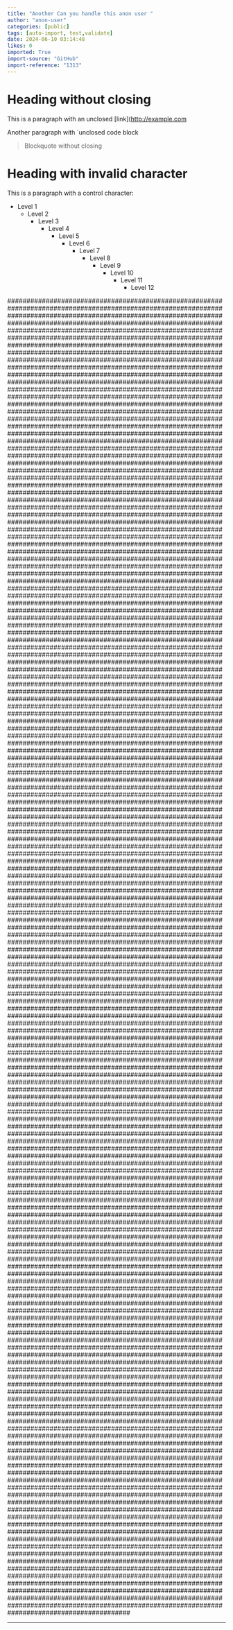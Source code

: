 ```yaml
---
title: "Another Can you handle this anon user "
author: "anon-user"
categories: [public]
tags: [auto-import, test,validate]
date: 2024-06-10 03:14:48
likes: 0
imported: True 
import-source: "GitHub"
import-reference: "1313"
---
```


# Heading without closing
 
This is a paragraph with an unclosed [link](http://example.com
 
Another paragraph with `unclosed code block

> 
> 
> Blockquote without closing
> 

# Heading with invalid character
 
This is a paragraph with a control character:
 
- Level 1
    - Level 2
        - Level 3
            - Level 4
                - Level 5
                    - Level 6
                        - Level 7
                            - Level 8
                                - Level 9
                                    - Level 10
                                        - Level 11
                                            - Level 12

################################################################################################################################################################################################################################################################################################################################################################################################################################################################################################################################################################################################################################################################################################################################################################################################################################################################################################################################################################################################################################################################################################################################################################################################################################################################################################################################################################################################################################################################################################################################################################################################################################################################################################################################################################################################################################################################################################################################################################################################################################################################################################################################################################################################################################################################################################################################################################################################################################################################################################################################################################################################################################################################################################################################################################################################################################################################################################################################################################################################################################################################################################################################################################################################################################################################################################################################################################################################################################################################################################################################################################################################################################################################################################################################################################################################################################################################################################################################################################################################################################################################################################################################################################################################################################################################################################################################################################################################################################################################################################################################################################################################################################################################################################################################################################################################################################################################################################################################################################################################################################################################################################################################################################################################################################################################################################################################################################################################################################################################################################################################################################################################################################################################################################################################################################################################################################################################################################################################################################################################################################################################################################################################################################################################################################################################################################################################################################################################################################################################################################################################################################################################################################################################################################################################################################################################################################################################################################################################################################################################################################################################################################################################################################################################################################################################################################################################################################################################################################################################################################################################################################################################################################################################################################################################################################################################################################################################################################################################################################################################################################################################################################################################################################################################################################################################################################################################################################################################################################################################################################################################################################################################################################################################################################################################################################################################################################################################################################################################################################################################################################################################################################################################################################################################################################################################################################################################################################################################################################################################################################################################################################################################################################################################################################################################################################################################################################################################################################################################################################################################################################################################################################################################################################################################################################################################################################################################################################################################################
 
* * *